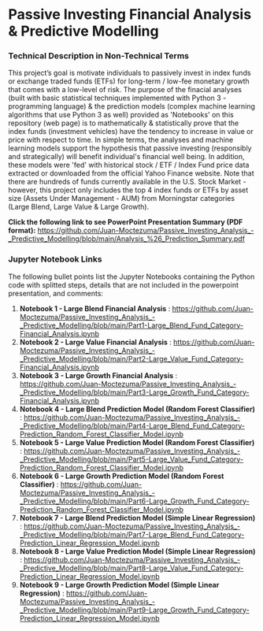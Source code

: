 # Passive Investing Financial Analysis & Predictive Modelling

### Technical Description in Non-Technical Terms
This project’s goal is motivate individuals to passively invest in index funds or exchange traded funds (ETFs) for long-term / low-fee monetary growth that comes with a low-level of risk. The purpose of the finacial analyses (built with basic statistical techniques implemented with Python 3 - programming language) & the prediction models (complex machine learning algorithms that use Python 3 as well) provided as 'Notebooks' on this repository (web page) is to mathematically & statistically prove that the index funds (investment vehicles) have the tendency to increase in value or price with respect to time. In simple terms, the analyses and machine learning models support the hypothesis that passive investing (responsibly and strategically) will benefit individual's financial well being. In addition, these models were 'fed' with historical stock / ETF / Index Fund price data extracted or downloaded from the official Yahoo Finance website. Note that there are hundreds of funds currently available in the U.S. Stock Market - however, this project only includes the top 4 index funds or ETFs by asset size (Assets Under Management - AUM) from Morningstar categories (Large Blend, Large Value & Large Growth).

<b>Click the following link to see PowerPoint Presentation Summary (PDF format):</b> https://github.com/Juan-Moctezuma/Passive_Investing_Analysis_-_Predictive_Modelling/blob/main/Analysis_%26_Prediction_Summary.pdf

### Jupyter Notebook Links
The following bullet points list the Jupyter Notebooks containing the Python code with splitted steps, details that are not included in the powerpoint presentation, and comments: <br/>
1. <b>Notebook 1 - Large Blend Financial Analysis</b> : https://github.com/Juan-Moctezuma/Passive_Investing_Analysis_-_Predictive_Modelling/blob/main/Part1-Large_Blend_Fund_Category-Financial_Analysis.ipynb
2. <b>Notebook 2 - Large Value Financial Analysis</b> : https://github.com/Juan-Moctezuma/Passive_Investing_Analysis_-_Predictive_Modelling/blob/main/Part2-Large_Value_Fund_Category-Financial_Analysis.ipynb
3. <b>Notebook 3 - Large Growth Financial Analysis</b> : https://github.com/Juan-Moctezuma/Passive_Investing_Analysis_-_Predictive_Modelling/blob/main/Part3-Large_Growth_Fund_Category-Financial_Analysis.ipynb
4. <b>Notebook 4 - Large Blend Prediction Model (Random Forest Classifier)</b> : https://github.com/Juan-Moctezuma/Passive_Investing_Analysis_-_Predictive_Modelling/blob/main/Part4-Large_Blend_Fund_Category-Prediction_Random_Forest_Classifier_Model.ipynb
5. <b>Notebook 5 - Large Value Prediction Model (Random Forest Classifier)</b> : https://github.com/Juan-Moctezuma/Passive_Investing_Analysis_-_Predictive_Modelling/blob/main/Part5-Large_Value_Fund_Category-Prediction_Random_Forest_Classifier_Model.ipynb
6. <b>Notebook 6 - Large Growth Prediction Model (Random Forest Classifier)</b> : https://github.com/Juan-Moctezuma/Passive_Investing_Analysis_-_Predictive_Modelling/blob/main/Part6-Large_Growth_Fund_Category-Prediction_Random_Forest_Classifier_Model.ipynb
7. <b>Notebook 7 - Large Blend Prediction Model (Simple Linear Regression)</b> : https://github.com/Juan-Moctezuma/Passive_Investing_Analysis_-_Predictive_Modelling/blob/main/Part7-Large_Blend_Fund_Category-Prediction_Linear_Regression_Model.ipynb
8. <b>Notebook 8 - Large Value Prediction Model (Simple Linear Regression)</b> : https://github.com/Juan-Moctezuma/Passive_Investing_Analysis_-_Predictive_Modelling/blob/main/Part8-Large_Value_Fund_Category-Prediction_Linear_Regression_Model.ipynb
9. <b>Notebook 9 - Large Growth Prediction Model (Simple Linear Regression)</b> : https://github.com/Juan-Moctezuma/Passive_Investing_Analysis_-_Predictive_Modelling/blob/main/Part9-Large_Growth_Fund_Category-Prediction_Linear_Regression_Model.ipynb
